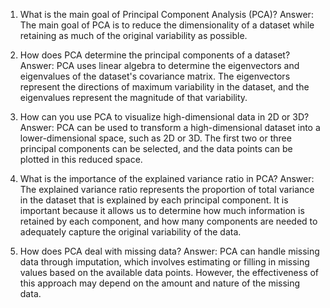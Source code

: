 1. What is the main goal of Principal Component Analysis (PCA)? 
Answer: The main goal of PCA is to reduce the dimensionality of a dataset while retaining as much of the original variability as possible.

2. How does PCA determine the principal components of a dataset? 
Answer: PCA uses linear algebra to determine the eigenvectors and eigenvalues of the dataset's covariance matrix. The eigenvectors represent the directions of maximum variability in the dataset, and the eigenvalues represent the magnitude of that variability.

3. How can you use PCA to visualize high-dimensional data in 2D or 3D? 
Answer: PCA can be used to transform a high-dimensional dataset into a lower-dimensional space, such as 2D or 3D. The first two or three principal components can be selected, and the data points can be plotted in this reduced space.

4. What is the importance of the explained variance ratio in PCA? 
Answer: The explained variance ratio represents the proportion of total variance in the dataset that is explained by each principal component. It is important because it allows us to determine how much information is retained by each component, and how many components are needed to adequately capture the original variability of the data.

5. How does PCA deal with missing data? 
Answer: PCA can handle missing data through imputation, which involves estimating or filling in missing values based on the available data points. However, the effectiveness of this approach may depend on the amount and nature of the missing data.
